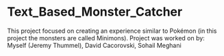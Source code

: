 # Text_Based_Monster_Catcher
This project focused on creating an experience similar to Pokémon (in this project the monsters are called Minimons).
Project was worked on by: Myself (Jeremy Thummel), David Cacorovski, Sohail Meghani
